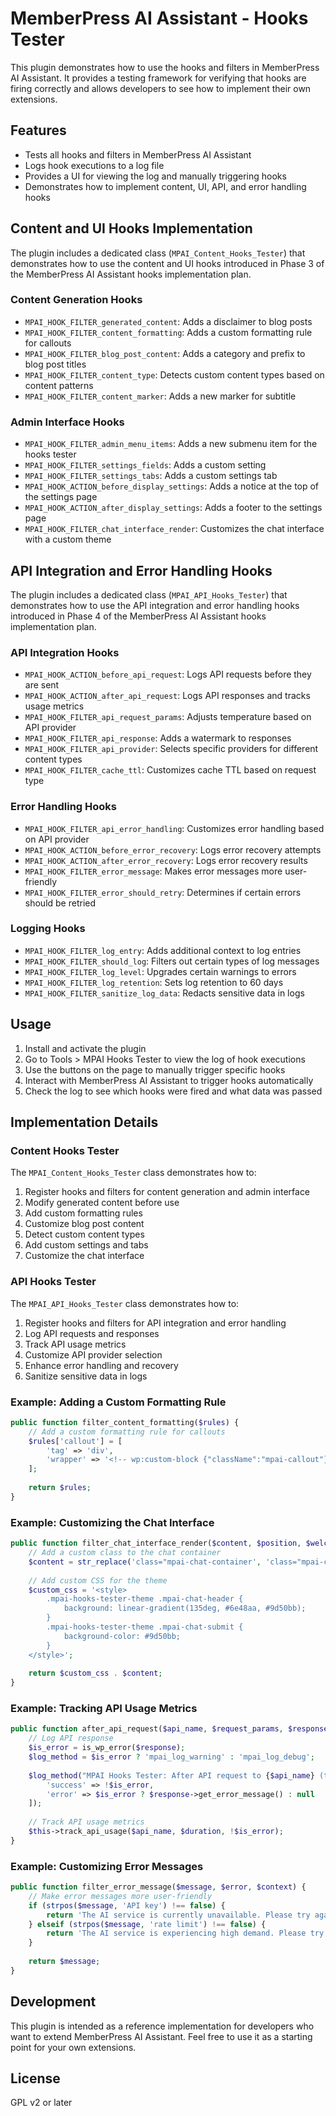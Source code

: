 # MemberPress AI Assistant - Hooks Tester

This plugin demonstrates how to use the hooks and filters in MemberPress AI Assistant. It provides a testing framework for verifying that hooks are firing correctly and allows developers to see how to implement their own extensions.

## Features

- Tests all hooks and filters in MemberPress AI Assistant
- Logs hook executions to a log file
- Provides a UI for viewing the log and manually triggering hooks
- Demonstrates how to implement content, UI, API, and error handling hooks

## Content and UI Hooks Implementation

The plugin includes a dedicated class (`MPAI_Content_Hooks_Tester`) that demonstrates how to use the content and UI hooks introduced in Phase 3 of the MemberPress AI Assistant hooks implementation plan.

### Content Generation Hooks

- `MPAI_HOOK_FILTER_generated_content`: Adds a disclaimer to blog posts
- `MPAI_HOOK_FILTER_content_formatting`: Adds a custom formatting rule for callouts
- `MPAI_HOOK_FILTER_blog_post_content`: Adds a category and prefix to blog post titles
- `MPAI_HOOK_FILTER_content_type`: Detects custom content types based on content patterns
- `MPAI_HOOK_FILTER_content_marker`: Adds a new marker for subtitle

### Admin Interface Hooks

- `MPAI_HOOK_FILTER_admin_menu_items`: Adds a new submenu item for the hooks tester
- `MPAI_HOOK_FILTER_settings_fields`: Adds a custom setting
- `MPAI_HOOK_FILTER_settings_tabs`: Adds a custom settings tab
- `MPAI_HOOK_ACTION_before_display_settings`: Adds a notice at the top of the settings page
- `MPAI_HOOK_ACTION_after_display_settings`: Adds a footer to the settings page
- `MPAI_HOOK_FILTER_chat_interface_render`: Customizes the chat interface with a custom theme

## API Integration and Error Handling Hooks

The plugin includes a dedicated class (`MPAI_API_Hooks_Tester`) that demonstrates how to use the API integration and error handling hooks introduced in Phase 4 of the MemberPress AI Assistant hooks implementation plan.

### API Integration Hooks

- `MPAI_HOOK_ACTION_before_api_request`: Logs API requests before they are sent
- `MPAI_HOOK_ACTION_after_api_request`: Logs API responses and tracks usage metrics
- `MPAI_HOOK_FILTER_api_request_params`: Adjusts temperature based on API provider
- `MPAI_HOOK_FILTER_api_response`: Adds a watermark to responses
- `MPAI_HOOK_FILTER_api_provider`: Selects specific providers for different content types
- `MPAI_HOOK_FILTER_cache_ttl`: Customizes cache TTL based on request type

### Error Handling Hooks

- `MPAI_HOOK_FILTER_api_error_handling`: Customizes error handling based on API provider
- `MPAI_HOOK_ACTION_before_error_recovery`: Logs error recovery attempts
- `MPAI_HOOK_ACTION_after_error_recovery`: Logs error recovery results
- `MPAI_HOOK_FILTER_error_message`: Makes error messages more user-friendly
- `MPAI_HOOK_FILTER_error_should_retry`: Determines if certain errors should be retried

### Logging Hooks

- `MPAI_HOOK_FILTER_log_entry`: Adds additional context to log entries
- `MPAI_HOOK_FILTER_should_log`: Filters out certain types of log messages
- `MPAI_HOOK_FILTER_log_level`: Upgrades certain warnings to errors
- `MPAI_HOOK_FILTER_log_retention`: Sets log retention to 60 days
- `MPAI_HOOK_FILTER_sanitize_log_data`: Redacts sensitive data in logs

## Usage

1. Install and activate the plugin
2. Go to Tools > MPAI Hooks Tester to view the log of hook executions
3. Use the buttons on the page to manually trigger specific hooks
4. Interact with MemberPress AI Assistant to trigger hooks automatically
5. Check the log to see which hooks were fired and what data was passed

## Implementation Details

### Content Hooks Tester

The `MPAI_Content_Hooks_Tester` class demonstrates how to:

1. Register hooks and filters for content generation and admin interface
2. Modify generated content before use
3. Add custom formatting rules
4. Customize blog post content
5. Detect custom content types
6. Add custom settings and tabs
7. Customize the chat interface

### API Hooks Tester

The `MPAI_API_Hooks_Tester` class demonstrates how to:

1. Register hooks and filters for API integration and error handling
2. Log API requests and responses
3. Track API usage metrics
4. Customize API provider selection
5. Enhance error handling and recovery
6. Sanitize sensitive data in logs

### Example: Adding a Custom Formatting Rule

```php
public function filter_content_formatting($rules) {
    // Add a custom formatting rule for callouts
    $rules['callout'] = [
        'tag' => 'div',
        'wrapper' => '<!-- wp:custom-block {"className":"mpai-callout"} --><div class="mpai-callout">%s</div><!-- /wp:custom-block -->'
    ];
    
    return $rules;
}
```

### Example: Customizing the Chat Interface

```php
public function filter_chat_interface_render($content, $position, $welcome_message) {
    // Add a custom class to the chat container
    $content = str_replace('class="mpai-chat-container', 'class="mpai-chat-container mpai-hooks-tester-theme', $content);
    
    // Add custom CSS for the theme
    $custom_css = '<style>
        .mpai-hooks-tester-theme .mpai-chat-header {
            background: linear-gradient(135deg, #6e48aa, #9d50bb);
        }
        .mpai-hooks-tester-theme .mpai-chat-submit {
            background-color: #9d50bb;
        }
    </style>';
    
    return $custom_css . $content;
}
```

### Example: Tracking API Usage Metrics

```php
public function after_api_request($api_name, $request_params, $response, $duration) {
    // Log API response
    $is_error = is_wp_error($response);
    $log_method = $is_error ? 'mpai_log_warning' : 'mpai_log_debug';
    
    $log_method("MPAI Hooks Tester: After API request to {$api_name} (took {$duration}s)", 'api-hooks-tester', [
        'success' => !$is_error,
        'error' => $is_error ? $response->get_error_message() : null
    ]);
    
    // Track API usage metrics
    $this->track_api_usage($api_name, $duration, !$is_error);
}
```

### Example: Customizing Error Messages

```php
public function filter_error_message($message, $error, $context) {
    // Make error messages more user-friendly
    if (strpos($message, 'API key') !== false) {
        return 'The AI service is currently unavailable. Please try again later or contact support.';
    } elseif (strpos($message, 'rate limit') !== false) {
        return 'The AI service is experiencing high demand. Please try again in a few minutes.';
    }
    
    return $message;
}
```

## Development

This plugin is intended as a reference implementation for developers who want to extend MemberPress AI Assistant. Feel free to use it as a starting point for your own extensions.

## License

GPL v2 or later